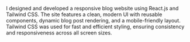 I designed and developed a responsive blog website using React.js and Tailwind CSS. The site features a clean, modern UI with reusable components, dynamic blog post rendering, and a mobile-friendly layout. Tailwind CSS was used for fast and efficient styling, ensuring consistency and responsiveness across all screen sizes.
